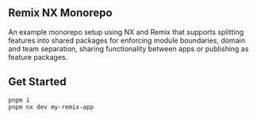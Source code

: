 ## Remix NX Monorepo

An example monorepo setup using NX and Remix that supports splitting features into shared packages for enforcing module boundaries, domain and team separation, sharing functionality between apps or publishing as feature packages.

## Get Started

```
pnpm i
pnpm nx dev my-remix-app 
```

